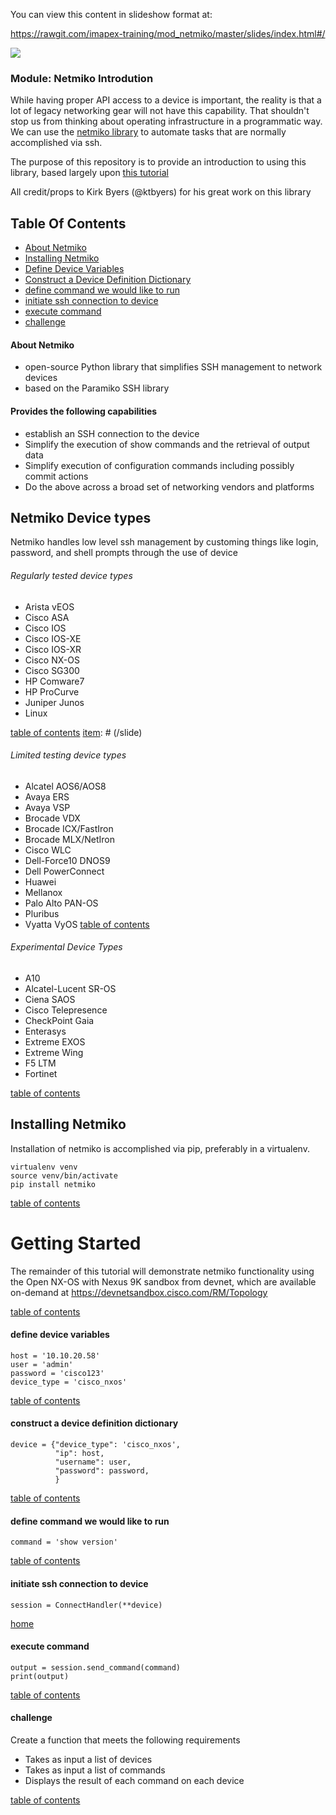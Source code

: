 
You can view this content in slideshow format at:

https://rawgit.com/imapex-training/mod_netmiko/master/slides/index.html#/

[item]: # (slide)

![](http://imapex.io/images/imapex_standing_text_sm.png)

### Module: Netmiko Introdution

[item]: # (/slide)



While having proper API access to a device is important, the reality is that a lot of legacy networking gear
will not have this capability.  That shouldn't stop us from thinking about operating infrastructure in a
programmatic way.  We can use the [netmiko library](https://github.com/ktbyers/netmiko) to automate tasks that
are normally accomplished via ssh.

The purpose of this repository is to provide an introduction to using this library, based largely upon
[this tutorial](https://pynet.twb-tech.com/blog/automation/netmiko.html)

All credit/props to Kirk Byers (@ktbyers) for his great work on this library


[item]: # (slide)

## Table Of Contents

* [About Netmiko](#about-netmiko)
* [Installing Netmiko](#installing-netmiko)
* [Define Device Variables](#define-device-variables)
* [Construct a Device Definition Dictionary](#construct-a-device-definition-dictionary)
* [define command we would like to run](#define-command-we-would-like-to-run)
* [initiate ssh connection to device](#initiate-ssh-connection-to-device)
* [execute command](#execute-command)
* [challenge](#challenge)

[item]: # (/slide)

[item]: # (slide)

#### About Netmiko

* open-source Python library that simplifies SSH management to network devices
* based on the Paramiko SSH library

#### Provides the following capabilities
* establish an SSH connection to the device
* Simplify the execution of show commands and the retrieval of output data
* Simplify execution of configuration commands including possibly commit actions
* Do the above across a broad set of networking vendors and platforms


[item]: # (/slide)

[item]: # (slide)

## Netmiko Device types

Netmiko handles low level ssh management by customing things like login, password, and shell prompts through
the use of device

[item]: # (/slide)

[item]: # (slide)

###### Regularly tested device types

* Arista vEOS
* Cisco ASA
* Cisco IOS
* Cisco IOS-XE
* Cisco IOS-XR
* Cisco NX-OS
* Cisco SG300
* HP Comware7
* HP ProCurve
* Juniper Junos
* Linux

[table of contents](#table-of-contents)
[item]: # (/slide)

[item]: # (slide)

###### Limited testing device types

* Alcatel AOS6/AOS8
* Avaya ERS
* Avaya VSP
* Brocade VDX
* Brocade ICX/FastIron
* Brocade MLX/NetIron
* Cisco WLC
* Dell-Force10 DNOS9
* Dell PowerConnect
* Huawei
* Mellanox
* Palo Alto PAN-OS
* Pluribus
* Vyatta VyOS
[table of contents](#table-of-contents)

[item]: # (/slide)

[item]: # (slide)

###### Experimental Device Types

* A10
* Alcatel-Lucent SR-OS
* Ciena SAOS
* Cisco Telepresence
* CheckPoint Gaia
* Enterasys
* Extreme EXOS
* Extreme Wing
* F5 LTM
* Fortinet

[table of contents](#table-of-contents)

[item]: # (/slide)

[item]: # (slide)

## Installing Netmiko


Installation of netmiko is accomplished via pip, preferably in a virtualenv.

```
virtualenv venv
source venv/bin/activate
pip install netmiko
```

[table of contents](#table-of-contents)

[item]: # (/slide)

[item]: # (slide)


# Getting Started

The remainder of this tutorial will demonstrate netmiko functionality using the Open NX-OS with Nexus 9K
sandbox from devnet, which are available on-demand at https://devnetsandbox.cisco.com/RM/Topology

[table of contents](#table-of-contents)

[item]: # (/slide)

[item]: # (slide)

#### define device variables

```
host = '10.10.20.58'
user = 'admin'
password = 'cisco123'
device_type = 'cisco_nxos'

```
[table of contents](#table-of-contents)

[item]: # (/slide)



[item]: # (slide)

#### construct a device definition dictionary
```
device = {"device_type": 'cisco_nxos',
          "ip": host,
          "username": user,
          "password": password,
          }

```
[table of contents](#table-of-contents)

[item]: # (/slide)

[item]: # (slide)

#### define command we would like to run
```
command = 'show version'

```
[table of contents](#table-of-contents)

[item]: # (/slide)


[item]: # (slide)

#### initiate ssh connection to device

```
session = ConnectHandler(**device)

```

[home](#table-of-contents)

[item]: # (/slide)


[item]: # (slide)

#### execute command

```
output = session.send_command(command)
print(output)

```
[table of contents](#table-of-contents)

[item]: # (/slide)


[item]: # (slide)

#### challenge

Create a function that meets the following requirements

* Takes as input a list of devices
* Takes as input a list of commands
* Displays the result of each command on each device

[table of contents](#table-of-contents)

[item]: # (/slide)
